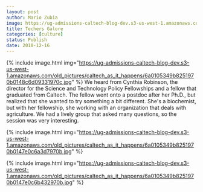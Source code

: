 ```yaml
---
layout: post
author: Mario Zubia
image: https://ug-admissions-caltech-blog-dev.s3-us-west-1.amazonaws.com/old_pictures/caltech_as_it_happens/6a0105349b8251970b0147e0c68b03970b.jpg
title: Techers Galore
categories: [culture]
status: Publish
date: 2010-12-16
---
```



{% include image.html img="https://ug-admissions-caltech-blog-dev.s3-us-west-1.amazonaws.com/old_pictures/caltech_as_it_happens/6a0105349b8251970b0148c6d09331970c.jpg" %}
We heard from Cynthia Robinson, the director for the Science and Technology Policy Fellowships and a fellow that graduated from Caltech. The fellow went onto a postdoc after her Ph.D., but realized that she wanted to try something a bit different. She's a biochemist, but with her fellowship, she working with an organization that deals with agriculture. We had a lively group that asked many questions, so the session was very interesting.


{% include image.html img="https://ug-admissions-caltech-blog-dev.s3-us-west-1.amazonaws.com/old_pictures/caltech_as_it_happens/6a0105349b8251970b0147e0c6a3d7970b.jpg" %}

{% include image.html img="https://ug-admissions-caltech-blog-dev.s3-us-west-1.amazonaws.com/old_pictures/caltech_as_it_happens/6a0105349b8251970b0147e0c6b432970b.jpg" %}
